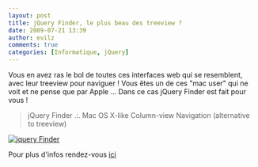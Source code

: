 ```yaml
---
layout: post
title: jQuery Finder, le plus beau des treeview ?
date: 2009-07-21 13:39
author: evilz
comments: true
categories: [Informatique, jQuery]
---
```

Vous en avez ras le bol de toutes ces interfaces web qui se resemblent, avec leur treeview pour naviguer ! Vous êtes un de ces "mac user" qui ne voit et ne pense que par Apple ... Dans ce cas jQuery Finder est fait pour vous !
> jQuery Finder .:. Mac OS X-like Column-view Navigation (alternative to treeview)

[![jquery Finder](http://farm4.static.flickr.com/3421/3741832715_bcabc6b389_o.png)](http://www.flickr.com/photos/evilznet/3741832715/ "jquery Finder de evilz, sur Flickr")

Pour plus d'infos rendez-vous [ici](http://www.nicolas.rudas.info/jquery/finder/)